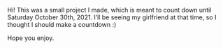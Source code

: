 Hi! This was a small project I made, which is meant to count down until Saturday October 30th, 2021. I’ll be seeing my girlfriend at that time, so I thought I should make a countdown :)

Hope you enjoy.
